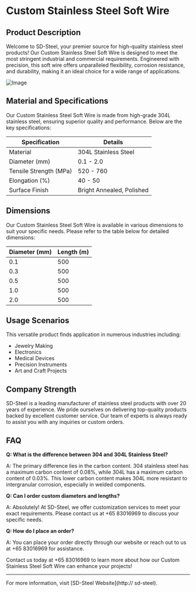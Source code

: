 # Custom Stainless Steel Soft Wire

## Product Description

Welcome to SD-Steel, your premier source for high-quality stainless steel products! Our Custom Stainless Steel Soft Wire is designed to meet the most stringent industrial and commercial requirements. Engineered with precision, this soft wire offers unparalleled flexibility, corrosion resistance, and durability, making it an ideal choice for a wide range of applications.

![Image](https://github.com/user-attachments/assets/2567258e-e124-4816-932d-1809bd27ef0b)

## Material and Specifications

Our Custom Stainless Steel Soft Wire is made from high-grade 304L stainless steel, ensuring superior quality and performance. Below are the key specifications:

| Specification         | Details                     |
|-----------------------|-----------------------------|
| Material              | 304L Stainless Steel        |
| Diameter (mm)         | 0.1 - 2.0                   |
| Tensile Strength (MPa)| 520 - 760                   |
| Elongation (%)        | 40 - 50                     |
| Surface Finish        | Bright Annealed, Polished   |

## Dimensions

Our Custom Stainless Steel Soft Wire is available in various dimensions to suit your specific needs. Please refer to the table below for detailed dimensions:

| Diameter (mm) | Length (m) |
|---------------|------------|
| 0.1           | 500        |
| 0.3           | 500        |
| 0.5           | 500        |
| 1.0           | 500        |
| 2.0           | 500        |

## Usage Scenarios

This versatile product finds application in numerous industries including:

- Jewelry Making
- Electronics
- Medical Devices
- Precision Instruments
- Art and Craft Projects

## Company Strength

SD-Steel is a leading manufacturer of stainless steel products with over 20 years of experience. We pride ourselves on delivering top-quality products backed by excellent customer service. Our team of experts is always ready to assist you with any inquiries or custom orders.

## FAQ

**Q: What is the difference between 304 and 304L Stainless Steel?**

A: The primary difference lies in the carbon content. 304 stainless steel has a maximum carbon content of 0.08%, while 304L has a maximum carbon content of 0.03%. This lower carbon content makes 304L more resistant to intergranular corrosion, especially in welded components.

**Q: Can I order custom diameters and lengths?**

A: Absolutely! At SD-Steel, we offer customization services to meet your exact requirements. Please contact us at +65 83016969 to discuss your specific needs.

**Q: How do I place an order?**

A: You can place your order directly through our website or reach out to us at +65 83016969 for assistance.

Contact us today at +65 83016969 to learn more about how our Custom Stainless Steel Soft Wire can enhance your projects!

---

For more information, visit [SD-Steel Website](http:// sd-steel).